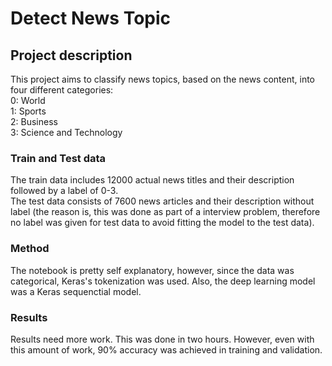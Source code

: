 # Detect News Topic
## Project description
This project aims to classify news topics, based on the news content, into four different categories:    
0: World  
1: Sports  
2: Business  
3: Science and Technology  
### Train and Test data
The train data includes 12000 actual news titles and their description followed by a label of 0-3.  
The test data consists of 7600 news articles and their description without label (the reason is, this was done as part of a interview problem, therefore no label was given for test data to avoid fitting the model to the test data).
### Method
The notebook is pretty self explanatory, however, since the data was categorical, Keras's tokenization was used. Also, the deep learning model was a Keras sequenctial model.  
### Results
Results need more work. This was done in two hours. However, even with this amount of work, 90% accuracy was achieved in training and validation.
